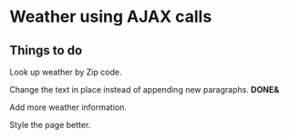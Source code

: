 <h1>Weather using AJAX calls</h1>

<h2>Things to do</h2>

Look up weather by Zip code. 

Change the text in place instead of appending new paragraphs. **DONE&**

Add more weather information.

Style the page better.
